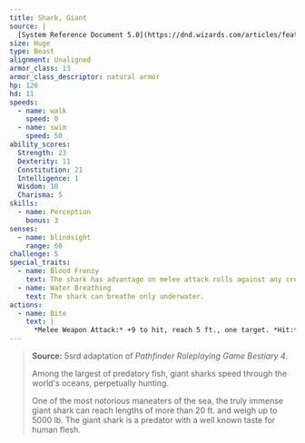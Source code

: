 ```yaml
---
title: Shark, Giant
source: |
  [System Reference Document 5.0](https://dnd.wizards.com/articles/features/systems-reference-document-srd)
size: Huge
type: Beast
alignment: Unaligned
armor_class: 13
armor_class_descriptor: natural armor
hp: 126
hd: 11
speeds:
  - name: walk
    speed: 0
  - name: swim
    speed: 50
ability_scores:
  Strength: 23
  Dexterity: 11
  Constitution: 21
  Intelligence: 1
  Wisdom: 10
  Charisma: 5
skills:
  - name: Perception
    bonus: 3
senses:
  - name: blindsight
    range: 60
challenge: 5
special_traits:
  - name: Blood Frenzy
    text: The shark has advantage on melee attack rolls against any creature that doesn't have all its hit points.
  - name: Water Breathing
    text: The shark can breathe only underwater.
actions:
  - name: Bite
    text: |
      *Melee Weapon Attack:* +9 to hit, reach 5 ft., one target. *Hit:* 22 (3d10 + 6) piercing damage.
---
```


> **Source:** 5srd adaptation of *Pathfinder Roleplaying Game Bestiary 4*.
>
> Among the largest of predatory fish, giant sharks speed through the world's oceans, perpetually hunting.
>
> One of the most notorious maneaters of the sea, the truly immense giant shark can reach lengths of more than 20 ft. and weigh up to 5000 lb. The giant shark is a predator with a well known taste for human flesh.
